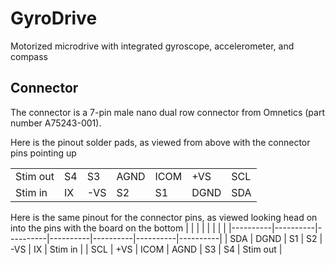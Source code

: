 # GyroDrive
Motorized microdrive with integrated gyroscope, accelerometer, and compass

## Connector
The connector is a 7-pin male nano dual row connector from Omnetics (part number A75243-001).

Here is the pinout solder pads, as viewed from above with the connector pins pointing up

|          |          |          |          |          |          |          |
|----------|----------|----------|----------|----------|----------|----------|
| Stim out |    S4    |    S3    |   AGND   |   ICOM   |    +VS   |    SCL   |
| Stim in  |    IX    |    -VS   |    S2    |    S1    |    DGND  |    SDA   |

Here is the same pinout for the connector pins, as viewed looking head on into the pins with the board on the bottom
|          |          |          |          |          |          |          |
|----------|----------|----------|----------|----------|----------|----------|
|    SDA   |   DGND   |    S1    |    S2    |   -VS    |    IX    | Stim in  |
|    SCL   |   +VS    |   ICOM   |   AGND   |    S3    |    S4    | Stim out |

